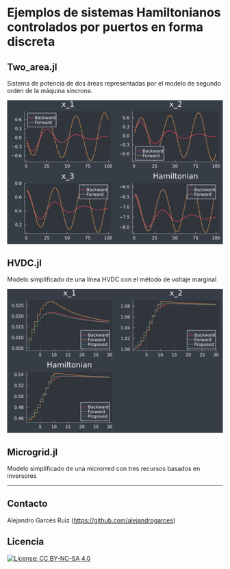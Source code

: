 # Ejemplos de sistemas Hamiltonianos controlados por puertos en forma discreta

## Two_area.jl

Sistema de potencia de dos áreas representadas por el modelo de segundo orden de la máquina síncrona.

![](plot_two_areas.svg)

## HVDC.jl

Modelo simplificado de una línea HVDC con el método de voltaje marginal

![](plot_hvdc.svg)

## Microgrid.jl

Modelo simplificado de una microrred con tres recursos basados en inversores



---
## Contacto

Alejandro Garcés Ruiz
(https://github.com/alejandrogarces)

## Licencia

[![License: CC BY-NC-SA 4.0](https://img.shields.io/badge/License-CC_BY--NC--SA_4.0-lightgrey.svg)](https://creativecommons.org/licenses/by-nc-sa/4.0/)

